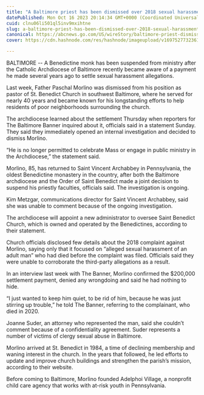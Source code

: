 ```yaml
---
title: "A Baltimore priest has been dismissed over 2018 sexual harassment settlement"
datePublished: Mon Oct 16 2023 20:14:34 GMT+0000 (Coordinated Universal Time)
cuid: clnu06li501ql5inv9mxihtne
slug: a-baltimore-priest-has-been-dismissed-over-2018-sexual-harassment-settlement
canonical: https://abcnews.go.com/US/wireStory/baltimore-priest-dismissed-2018-sexual-harassment-settlement-104019166
cover: https://cdn.hashnode.com/res/hashnode/imageupload/v1697527732361/a3da633f-b39f-4d32-aa6b-cc48a149d7c7.jpeg

---
```


BALTIMORE -- A Benedictine monk has been suspended from ministry after the Catholic Archdiocese of Baltimore recently became aware of a payment he made several years ago to settle sexual harassment allegations.

Last week, Father Paschal Morlino was dismissed from his position as pastor of St. Benedict Church in southwest Baltimore, where he served for nearly 40 years and became known for his longstanding efforts to help residents of poor neighborhoods surrounding the church.

The archdiocese learned about the settlement Thursday when reporters for The Baltimore Banner inquired about it, officials said in a statement Sunday. They said they immediately opened an internal investigation and decided to dismiss Morlino.

“He is no longer permitted to celebrate Mass or engage in public ministry in the Archdiocese,” the statement said.

Morlino, 85, has returned to Saint Vincent Archabbey in Pennsylvania, the oldest Benedictine monastery in the country, after both the Baltimore archdiocese and the Order of Saint Benedict made a joint decision to suspend his priestly faculties, officials said. The investigation is ongoing.

Kim Metzgar, communications director for Saint Vincent Archabbey, said she was unable to comment because of the ongoing investigation.

The archdiocese will appoint a new administrator to oversee Saint Benedict Church, which is owned and operated by the Benedictines, according to their statement.

Church officials disclosed few details about the 2018 complaint against Morlino, saying only that it focused on “alleged sexual harassment of an adult man” who had died before the complaint was filed. Officials said they were unable to corroborate the third-party allegations as a result.

In an interview last week with The Banner, Morlino confirmed the $200,000 settlement payment, denied any wrongdoing and said he had nothing to hide.

“I just wanted to keep him quiet, to be rid of him, because he was just stirring up trouble,” he told The Banner, referring to the complainant, who died in 2020.

Joanne Suder, an attorney who represented the man, said she couldn’t comment because of a confidentiality agreement. Suder represents a number of victims of clergy sexual abuse in Baltimore.

Morlino arrived at St. Benedict in 1984, a time of declining membership and waning interest in the church. In the years that followed, he led efforts to update and improve church buildings and strengthen the parish’s mission, according to their website.

Before coming to Baltimore, Morlino founded Adelphoi Village, a nonprofit child care agency that works with at-risk youth in Pennsylvania.